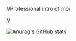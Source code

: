//Professional intro of moi


//

  [![Anurag's GitHub stats](https://github-readme-stats.vercel.app/api?username=B-Rabbit7&count_private=true&show_icons=true)](https://github.com/anuraghazra/github-readme-stats)

